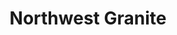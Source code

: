---
title: "Northwest Granite"
url: /spokane-valley/northwest-granite/
shop: interior decoration
---